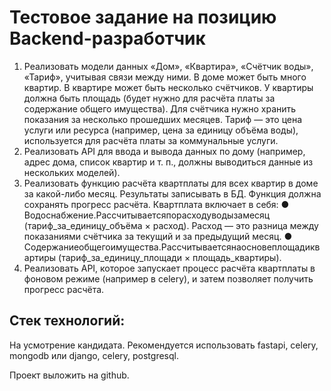 # Тестовое задание на позицию Backend-разработчик
1. Реализовать модели данных «Дом», «Квартира», «Счётчик воды», «Тариф», учитывая связи между ними. В доме может быть много квартир. В квартире может быть несколько счётчиков. У квартиры должна быть площадь (будет нужно для расчёта платы за содержание общего имущества). Для счётчика нужно хранить показания за несколько прошедших месяцев. Тариф — это цена услуги или ресурса (например, цена за единицу объёма воды), используется для расчёта платы за коммунальные услуги.
2. Реализовать API для ввода и вывода данных по дому (например, адрес дома, список квартир и т. п., должны выводиться данные из нескольких моделей).
3. Реализовать функцию расчёта квартплаты для всех квартир в доме за какой-либо месяц. Результаты записывать в БД. Функция должна сохранять прогресс расчёта.
Квартплата включает в себя:
  ● Водоснабжение.Рассчитываетсяпорасходуводызамесяц (тариф_за_единицу_объёма × расход). Расход — это разница между показаниями счётчика за текущий и за предыдущий месяц.
  ● Содержаниеобщегоимущества.Рассчитываетсянаосновеплощадиквартиры (тариф_за_единицу_площади × площадь_квартиры).
4. Реализовать API, которое запускает процесс расчёта квартплаты в фоновом режиме (например в celery), и затем позволяет получить прогресс расчёта.

## Стек технологий:
На усмотрение кандидата.
Рекомендуется использовать fastapi, celery, mongodb или django, celery, postgresql.

Проект выложить на github.
